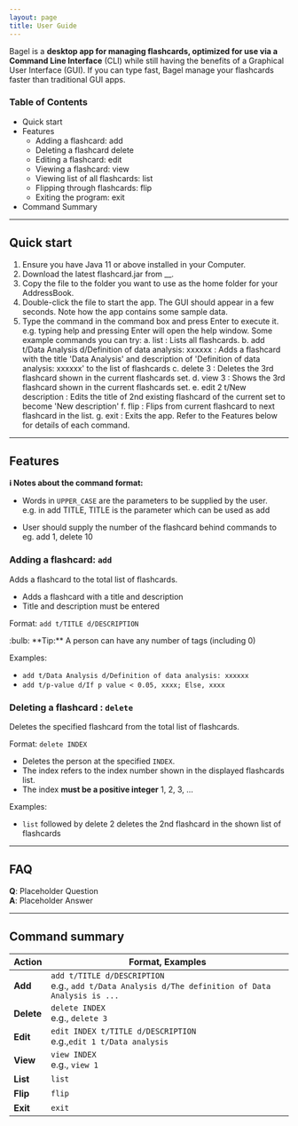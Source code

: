 ```yaml
---
layout: page
title: User Guide
---
```


Bagel is a **desktop app for managing flashcards, optimized for use via a Command Line Interface** (CLI) while still having the benefits of a Graphical User Interface (GUI). If you can type fast, Bagel manage your flashcards faster than traditional GUI apps.

### Table of Contents
* Quick start
* Features
    - Adding a flashcard: add
    - Deleting a flashcard delete
    - Editing a flashcard: edit 
    - Viewing a flashcard: view 
    - Viewing list of all flashcards: list
    - Flipping through flashcards: flip
    - Exiting the program: exit
* Command Summary

--------------------------------------------------------------------------------------------------------------------

## Quick start

1. Ensure you have Java 11 or above installed in your Computer.
2. Download the latest flashcard.jar from __.
3. Copy the file to the folder you want to use as the home folder for your AddressBook.
4. Double-click the file to start the app. The GUI should appear in a few seconds. Note how the app contains some sample data.
5. Type the command in the command box and press Enter to execute it. e.g. typing help and pressing Enter will open the help window.
    Some example commands you can try:
        a. list : Lists all flashcards.
        b. add t/Data Analysis d/Definition of data analysis: xxxxxx  : Adds a flashcard with the title 
        'Data Analysis' and description of 'Definition of data analysis: xxxxxx' to the list of flashcards 
        c. delete 3 : Deletes the 3rd flashcard shown in the current flashcards set.
        d. view 3 : Shows the 3rd flashcard shown in the current flashcards set.
        e. edit 2 t/New description : Edits the title of 2nd existing flashcard of the current set to become 'New description'
        f. flip : Flips from current flashcard to next flashcard in the list.
        g. exit : Exits the app.
Refer to the Features below for details of each command.

--------------------------------------------------------------------------------------------------------------------

## Features

<div markdown="block" class="alert alert-info">

**:information_source: Notes about the command format:**<br>

* Words in `UPPER_CASE` are the parameters to be supplied by the user.<br>
  e.g. in add TITLE, TITLE is the parameter which can be used as add 

* User should supply the number of the flashcard behind commands to eg. add 1, delete 10
</div>

### Adding a flashcard: `add`

Adds a flashcard to the total list of flashcards.
* Adds a flashcard with a title and description
* Title and description must be entered

Format: `add t/TITLE d/DESCRIPTION`

<div markdown="span" class="alert alert-primary">:bulb: **Tip:**
A person can have any number of tags (including 0)
</div>

Examples:
* `add t/Data Analysis d/Definition of data analysis: xxxxxx`
* `add t/p-value d/If p value < 0.05, xxxx; Else, xxxx`

### Deleting a flashcard : `delete`

Deletes the specified flashcard from the total list of flashcards.

Format: `delete INDEX`

* Deletes the person at the specified `INDEX`.
* The index refers to the index number shown in the displayed flashcards list.
* The index **must be a positive integer** 1, 2, 3, …​

Examples:
* `list` followed by delete 2 deletes the 2nd flashcard in the shown list of flashcards

--------------------------------------------------------------------------------------------------------------------

## FAQ

**Q**: Placeholder Question<br>
**A**: Placeholder Answer

--------------------------------------------------------------------------------------------------------------------

## Command summary

Action | Format, Examples
--------|------------------
**Add** | `add t/TITLE d/DESCRIPTION`<br> e.g., `add t/Data Analysis d/The definition of Data Analysis is ...`
**Delete** | `delete INDEX`<br> e.g., `delete 3`
**Edit** | `edit INDEX t/TITLE d/DESCRIPTION`<br> e.g.,`edit 1 t/Data analysis`
**View** | `view INDEX`<br> e.g., `view 1`
**List** | `list`
**Flip** | `flip`
**Exit** | `exit`
